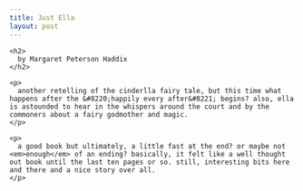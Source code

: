 ```yaml
---
title: Just Ella
layout: post
---
```


<div class="powells">
  <txp:wm_powells_img isbn="0689821867" /></p> 
  
  <p>
    <txp:wm_powells_link isbn="0689821867" /></div> 
    
    <h2>
      by Margaret Peterson Haddix
    </h2>
    
    <p>
      another retelling of the cinderlla fairy tale, but this time what happens after the &#8220;happily every after&#8221; begins? also, ella is astounded to hear in the whispers around the court and by the commoners about a fairy godmother and magic.
    </p>
    
    <p>
      a good book but ultimately, a little fast at the end? or maybe not <em>enough</em> of an ending? basically, it felt like a well thought out book until the last ten pages or so. still, interesting bits here and there and a nice story over all.
    </p>